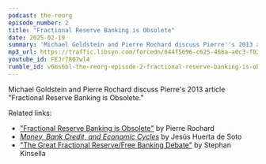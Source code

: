 ```yaml
---
podcast: the-reorg
episode_number: 2
title: "Fractional Reserve Banking is Obsolete"
date: 2025-02-19
summary: 'Michael Goldstein and Pierre Rochard discuss Pierre''s 2013 article "Fractional Reserve Banking is Obsolete"'
mp3_url: https://traffic.libsyn.com/forcedn/644f5696-c625-468a-a0c3-f02493f7b768/thereorg-ep002-fractional-reserve-banking-is-obsolete.mp3
youtube_id: FEJr78O7wl4
rumble_id: v6ms6bl-the-reorg-episode-2-fractional-reserve-banking-is-obsolete
---
```


Michael Goldstein and Pierre Rochard discuss Pierre's 2013 article "Fractional Reserve Banking is Obsolete."

Related links:

- ["Fractional Reserve Banking is Obsolete"](/mempool/fractional-reserve-banking-is-obsolete/) by Pierre Rochard
- [_Money, Bank Credit, and Economic Cycles_](/library/economic-cycles/) by Jesús Huerta de Soto
- ["The Great Fractional Reserve/Free Banking Debate"](https://stephankinsella.com/2016/01/the-great-fractional-reservefreebanking-debate/) by Stephan Kinsella
